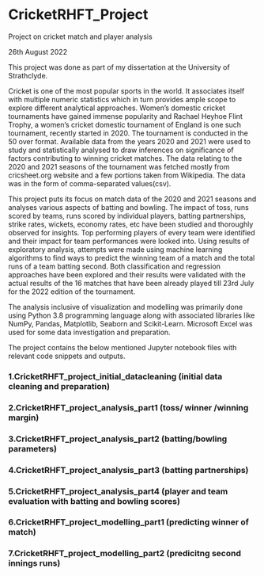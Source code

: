 # CricketRHFT_Project
Project on cricket match and player analysis

26th August 2022

This project was done as part of my dissertation at the University of Strathclyde.

Cricket is one of the most popular sports in the world.  It associates itself with multiple numeric statistics which in turn provides ample scope to explore different analytical approaches. Women’s domestic cricket tournaments have gained immense popularity and Rachael Heyhoe Flint Trophy, a women’s cricket domestic tournament of England is one such tournament, recently started in 2020. The tournament is conducted in the 50 over format. Available data from the years 2020 and 2021 were used to study and statistically analysed to draw inferences on significance of factors contributing to winning cricket matches. The data relating to the 2020 and 2021 seasons of the tournament was fetched mostly from cricsheet.org website and a few portions taken from Wikipedia. The data was in the form of comma-separated values(csv). 

This project puts its focus on match data of the 2020 and 2021 seasons and analyses various aspects of batting and bowling. The impact of toss, runs scored by teams, runs scored by individual players, batting partnerships, strike rates, wickets, economy rates, etc have been studied and thoroughly observed for insights.  Top performing players of every team were identified and their impact for team performances were looked into. Using results of exploratory analysis, attempts were made using machine learning algorithms to find ways to predict the winning team of a match and the total runs of a team batting second. Both classification and regression approaches have been explored and their results were validated with the actual results of the 16 matches that have been already played till 23rd July for the 2022 edition of the tournament.

The analysis inclusive of visualization and modelling was primarily done using Python 3.8 programming language along with associated libraries like NumPy, Pandas, Matplotlib, Seaborn and Scikit-Learn. Microsoft Excel was used for some data investigation and preparation.

The project contains the below mentioned Jupyter notebook files with relevant code snippets and outputs.
### 1.CricketRHFT_project_initial_datacleaning (initial data cleaning and preparation)
### 2.CricketRHFT_project_analysis_part1 (toss/ winner /winning margin)
### 3.CricketRHFT_project_analysis_part2 (batting/bowling parameters)
### 4.CricketRHFT_project_analysis_part3 (batting partnerships)
### 5.CricketRHFT_project_analysis_part4 (player and team evaluation with batting and bowling scores)
### 6.CricketRHFT_project_modelling_part1 (predicting winner of match)
### 7.CricketRHFT_project_modelling_part2 (predicitng second innings runs)


